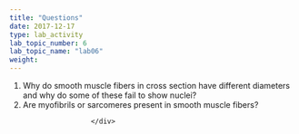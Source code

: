 ```yaml
---
title: "Questions"
date: 2017-12-17
type: lab_activity
lab_topic_number: 6
lab_topic_name: "lab06"
weight: 
---
```

<div class="entrybody">
						
<ol>
<li> Why do smooth muscle fibers in cross section have different diameters and why do some of these fail to show nuclei?</li>
<li> Are myofibrils or sarcomeres present in smooth muscle fibers? </li>
</ol>


						
						
						</div>